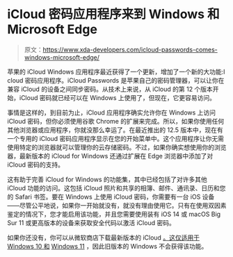 # iCloud 密码应用程序来到 Windows 和 Microsoft Edge

> 原文：<https://www.xda-developers.com/icloud-passwords-comes-windows-microsoft-edge/>

苹果的 iCloud Windows 应用程序最近获得了一个更新，增加了一个新的大功能:I cloud 密码应用程序。iCloud Passwords 是苹果自己的密码管理器，可以让你在兼容 iCloud 的设备之间同步密码。从技术上来说，从 iCloud 的第 12 个版本开始，iCloud 密码就已经可以在 Windows 上使用了，但现在，它更容易访问。

事情是这样的，到目前为止，iCloud 应用程序确实允许你在 Windows 上访问 iCloud 密码，但你必须使用谷歌 Chrome 的扩展来完成。所以，如果你使用任何其他浏览器或应用程序，你就没那么幸运了。在最近推出的 12.5 版本中，现在有一个专用的 iCloud 密码应用程序显示在您的开始菜单中。这个应用程序让你无需使用特定的浏览器就可以管理你的云存储密码。不过，如果你确实想使用你的浏览器，最新版本的 iCloud for Windows 还通过扩展在 Edge 浏览器中添加了对 iCloud 密码的支持。

这有助于完善 iCloud for Windows 的功能集，其中已经包括了对许多其他 iCloud 功能的访问。这包括 iCloud 照片和共享的相簿、邮件、通讯录、日历和您的 Safari 书签。要在 Windows 上使用 iCloud 密码，你需要有一台 iOS 设备——尽管公平地说，如果你一开始就没有，就没有理由使用它。只有在使用双因素鉴定的情况下，您才能启用该功能，并且您需要使用装有 iOS 14 或 macOS Big Sur 11 或更高版本的设备来获取安全代码以激活 iCloud 密码。

如果你还没有，你可以从微软商店下载最新版本的 iCloud [。这仅适用于 Windows 10 和](https://www.microsoft.com/en-us/p/icloud/9pktq5699m62) [Windows 11](https://www.xda-developers.com/windows-11/) ，因此旧版本的 Windows 不会获得该功能。